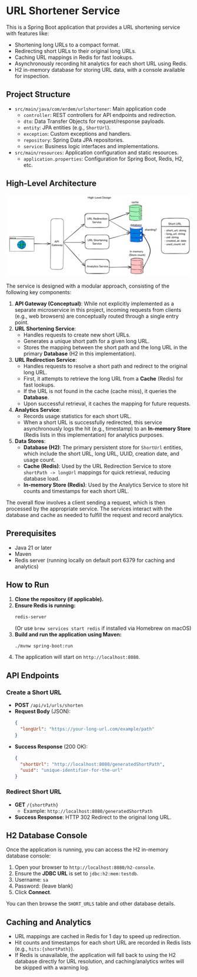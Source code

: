 # URL Shortener Service

This is a Spring Boot application that provides a URL shortening service with features like:
- Shortening long URLs to a compact format.
- Redirecting short URLs to their original long URLs.
- Caching URL mappings in Redis for fast lookups.
- Asynchronously recording hit analytics for each short URL using Redis.
- H2 in-memory database for storing URL data, with a console available for inspection.

## Project Structure

- `src/main/java/com/erdem/urlshortener`: Main application code
    - `controller`: REST controllers for API endpoints and redirection.
    - `dto`: Data Transfer Objects for request/response payloads.
    - `entity`: JPA entities (e.g., `ShortUrl`).
    - `exception`: Custom exceptions and handlers.
    - `repository`: Spring Data JPA repositories.
    - `service`: Business logic interfaces and implementations.
- `src/main/resources`: Application configuration and static resources.
    - `application.properties`: Configuration for Spring Boot, Redis, H2, etc.

## High-Level Architecture

![High-Level Design](./images/image.png)

The service is designed with a modular approach, consisting of the following key components:

1.  **API Gateway (Conceptual)**: While not explicitly implemented as a separate microservice in this project, incoming requests from clients (e.g., web browsers) are conceptually routed through a single entry point.
2.  **URL Shortening Service**:
    *   Handles requests to create new short URLs.
    *   Generates a unique short path for a given long URL.
    *   Stores the mapping between the short path and the long URL in the primary **Database** (H2 in this implementation).
3.  **URL Redirection Service**:
    *   Handles requests to resolve a short path and redirect to the original long URL.
    *   First, it attempts to retrieve the long URL from a **Cache** (Redis) for fast lookups.
    *   If the URL is not found in the cache (cache miss), it queries the **Database**.
    *   Upon successful retrieval, it caches the mapping for future requests.
4.  **Analytics Service**:
    *   Records usage statistics for each short URL.
    *   When a short URL is successfully redirected, this service asynchronously logs the hit (e.g., timestamp) to an **In-memory Store** (Redis lists in this implementation) for analytics purposes.
5.  **Data Stores**:
    *   **Database (H2)**: The primary persistent store for `ShortUrl` entities, which include the short URL, long URL, UUID, creation date, and usage count.
    *   **Cache (Redis)**: Used by the URL Redirection Service to store `shortPath -> longUrl` mappings for quick retrieval, reducing database load.
    *   **In-memory Store (Redis)**: Used by the Analytics Service to store hit counts and timestamps for each short URL.

The overall flow involves a client sending a request, which is then processed by the appropriate service. The services interact with the database and cache as needed to fulfill the request and record analytics.

## Prerequisites

- Java 21 or later
- Maven
- Redis server (running locally on default port 6379 for caching and analytics)

## How to Run

1.  **Clone the repository (if applicable).**
2.  **Ensure Redis is running:**
    ```sh
    redis-server
    ```
    (Or use `brew services start redis` if installed via Homebrew on macOS)
3.  **Build and run the application using Maven:**
    ```sh
    ./mvnw spring-boot:run
    ```
4.  The application will start on `http://localhost:8080`.

## API Endpoints

### Create a Short URL

- **POST** `/api/v1/urls/shorten`
- **Request Body** (JSON):
  ```json
  {
    "longUrl": "https://your-long-url.com/example/path"
  }
  ```
- **Success Response** (200 OK):
  ```json
  {
    "shortUrl": "http://localhost:8080/generatedShortPath",
    "uuid": "unique-identifier-for-the-url"
  }
  ```

### Redirect Short URL

- **GET** `/{shortPath}`
  - Example: `http://localhost:8080/generatedShortPath`
- **Success Response**: HTTP 302 Redirect to the original long URL.

## H2 Database Console

Once the application is running, you can access the H2 in-memory database console:
1.  Open your browser to `http://localhost:8080/h2-console`.
2.  Ensure the **JDBC URL** is set to `jdbc:h2:mem:testdb`.
3.  Username: `sa`
4.  Password: (leave blank)
5.  Click **Connect**.

You can then browse the `SHORT_URLS` table and other database details.

## Caching and Analytics

- URL mappings are cached in Redis for 1 day to speed up redirection.
- Hit counts and timestamps for each short URL are recorded in Redis lists (e.g., `hits:{shortPath}`).
- If Redis is unavailable, the application will fall back to using the H2 database directly for URL resolution, and caching/analytics writes will be skipped with a warning log.

